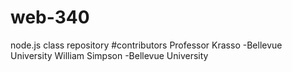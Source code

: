 # web-340
node.js class repository
#contributors
Professor Krasso -Bellevue University
William Simpson -Bellevue University